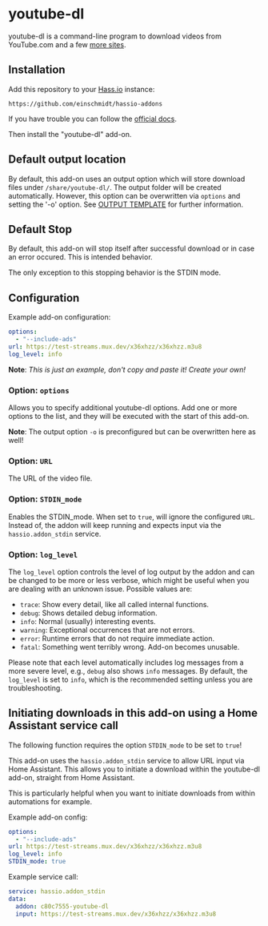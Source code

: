 # youtube-dl

youtube-dl is a command-line program to download videos from YouTube.com
and a few [more sites][supported-sites].

## Installation

Add this repository to your [Hass.io](https://home-assistant.io/hassio/) instance:

`https://github.com/einschmidt/hassio-addons`

If you have trouble you can follow the [official docs](https://home-assistant.io/hassio/installing_third_party_addons/).

Then install the "youtube-dl" add-on.

## Default output location

By default, this add-on uses an output option which will store download files
under `/share/youtube-dl/`. The output folder will be created automatically.
However, this option can be overwritten via `options` and setting the '-o'
option.
See [OUTPUT TEMPLATE][output-template]
for further information.

## Default Stop

By default, this add-on will stop itself after successful download or in case
an error occured. This is intended behavior.

The only exception to this stopping behavior is the STDIN mode.

## Configuration

Example add-on configuration:

```yaml
options:
  - "--include-ads"
url: https://test-streams.mux.dev/x36xhzz/x36xhzz.m3u8
log_level: info
```

**Note**: _This is just an example, don't copy and paste it! Create your own!_

### Option: `options`

Allows you to specify additional youtube-dl options.
Add one or more options to the list, and they will be executed
with the start of this add-on.

**Note**: The output option `-o` is preconfigured but can be
overwritten here as well!

### Option: `URL`

The URL of the video file.

### Option: `STDIN_mode`

Enables the STDIN_mode. When set to `true`, will ignore the configured `URL`.
Instead of, the addon will keep running and expects input via the
`hassio.addon_stdin` service.

### Option: `log_level`

The `log_level` option controls the level of log output by the addon and can
be changed to be more or less verbose, which might be useful when you are
dealing with an unknown issue. Possible values are:

- `trace`: Show every detail, like all called internal functions.
- `debug`: Shows detailed debug information.
- `info`: Normal (usually) interesting events.
- `warning`: Exceptional occurrences that are not errors.
- `error`: Runtime errors that do not require immediate action.
- `fatal`: Something went terribly wrong. Add-on becomes unusable.

Please note that each level automatically includes log messages from a
more severe level, e.g., `debug` also shows `info` messages. By default,
the `log_level` is set to `info`, which is the recommended setting unless
you are troubleshooting.

## Initiating downloads in this add-on using a Home Assistant service call

The following function requires the option `STDIN_mode` to be set to `true`!

This add-on uses the `hassio.addon_stdin` service to allow URL input
via Home Assistant. This allows you to initiate a download within the
youtube-dl add-on, straight from Home Assistant.

This is particularly helpful when you want to initiate downloads from within
automations for example.

Example add-on config:

```yaml
options:
  - "--include-ads"
url: https://test-streams.mux.dev/x36xhzz/x36xhzz.m3u8
log_level: info
STDIN_mode: true
```

Example service call:

```yaml
service: hassio.addon_stdin
data:
  addon: c80c7555-youtube-dl
  input: https://test-streams.mux.dev/x36xhzz/x36xhzz.m3u8
```

[supported-sites]: http://ytdl-org.github.io/youtube-dl/supportedsites.html
[addon-docs]: https://home-assistant.io/hassio/installing_third_party_addons/
[output-template]: https://github.com/ytdl-org/youtube-dl/blob/master/README.md#output-template
